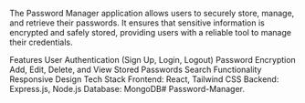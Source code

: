 The Password Manager application allows users to securely store, manage, and retrieve their passwords. It ensures that sensitive information is encrypted and safely stored, providing users with a reliable tool to manage their credentials.

Features
User Authentication (Sign Up, Login, Logout)
Password Encryption
Add, Edit, Delete, and View Stored Passwords
Search Functionality
Responsive Design
Tech Stack
Frontend: React, Tailwind CSS
Backend: Express.js, Node.js
Database: MongoDB# Password-Manager.
